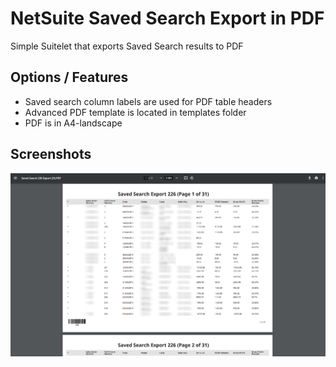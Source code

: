 # NetSuite Saved Search Export in PDF
Simple Suitelet that exports Saved Search results to PDF

## Options / Features
- Saved search column labels are used for PDF table headers
- Advanced PDF template is located in templates folder
- PDF is in A4-landscape

## Screenshots
![App Screenshot](screenshots/screenshot1.png)

